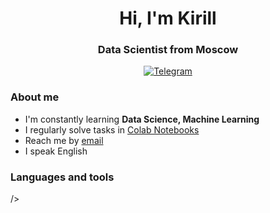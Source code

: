 <div id="header" align="center">
    <h1>Hi, I'm Kirill</h1>
    <h3>Data Scientist from Moscow</h3>
</div>

<div id="socials" align="center">
    <a href="https://t.me/great_cornxolio">
        <img src="https://img.shields.io/badge/Telegram-blue?style=for-the-badge&logo=telegram&logoColor=white" alt="Telegram"/>
    </a>
</div>

### About me
- I'm constantly learning **Data Science, Machine Learning**
- I regularly solve tasks in [Colab Notebooks](https://drive.google.com/drive/folders/1PYOAidoiefIuqOS0ohQcbIW_SPD_gOfs?usp=sharing)
- Reach me by [email](mailto:rozkovkirill@gmail.com)
- I speak English

### Languages and tools
<img href="https://cdn.jsdelivr.net/gh/devicons/devicon@v2.15.1/devicon.min.css">/>&nbsp;
